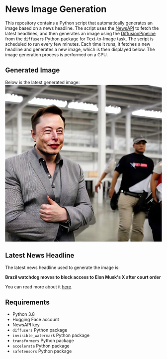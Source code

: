 # News Image Generation
This repository contains a Python script that automatically generates an image based on a news headline. The script uses the [NewsAPI](https://newsapi.org/) to fetch the latest headlines, and then generates an image using the [DiffusionPipeline](https://github.com/huggingface/diffusers) from the `diffusers` Python package for Text-to-Image task.
The script is scheduled to run every few minutes. Each time it runs, it fetches a new headline and generates a new image, which is then displayed below. The image generation process is performed on a GPU.

## Generated Image
Below is the latest generated image:
![Generated Image](image.png)

## Latest News Headline
The latest news headline used to generate the image is:

**Brazil watchdog moves to block access to Elon Musk's X after court order**

You can read more about it [here](https://news.google.com/rss/articles/CBMirwFBVV95cUxOcndHYkhZT3JwRk9Ub2pLVThZWGhiU0RVb204Y3diZ0lsM0p6VzRmZUlzZzlJUTBDd0dNMDhUMVFCRUIybjZwd0o4NGtfVXZuU25wU2s3WE9ZeHBvSDRNMklubWh1WloteklZS0RLdi0xTnZFZGdpVU80OGRtWWhxMF9wTTZYN09DRm9GY21IRHpMUkYxSDZEaTBacW9Tb2xHWUxfRHlLNmMtbHRIaU5B?oc=5).

## Requirements
- Python 3.8
- Hugging Face account
- NewsAPI key
- `diffusers` Python package
- `invisible_watermark` Python package
- `transformers` Python package
- `accelerate` Python package
- `safetensors` Python package
